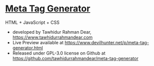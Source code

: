 # [Meta Tag Generator](https://www.devilhunter.net/p/meta-tag-generator.html) <br>
HTML + JavaScript + CSS <br>
* developed by Tawhidur Rahman Dear, https://www.tawhidurrahmandear.com <br>
* Live Preview available at https://www.devilhunter.net/p/meta-tag-generator.html <br>
* Released under GPL-3.0 license on Github at https://github.com/tawhidurrahmandear/meta-tag-generator 
